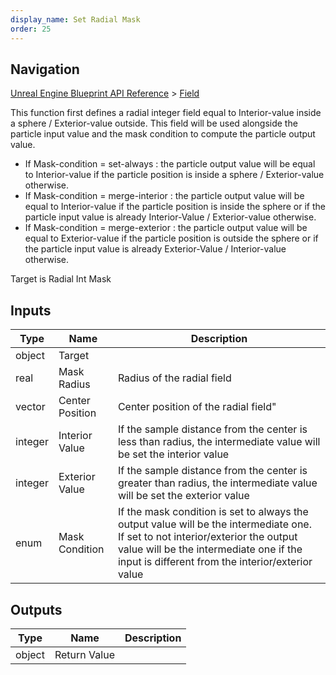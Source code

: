 ```yaml
---
display_name: Set Radial Mask
order: 25
---
```

## Navigation

[Unreal Engine Blueprint API Reference](https://dev.epicgames.com/documentation/en-us/unreal-engine/BlueprintAPI) > [Field](https://dev.epicgames.com/documentation/en-us/unreal-engine/BlueprintAPI/Field)

This function first defines a radial integer field equal to Interior-value inside a sphere / Exterior-value outside. This field will be used alongside the particle input value and the mask condition to compute the particle output value.

- If Mask-condition = set-always : the particle output value will be equal to Interior-value if the particle position is inside a sphere / Exterior-value otherwise.
- If Mask-condition = merge-interior : the particle output value will be equal to Interior-value if the particle position is inside the sphere or if the particle input value is already Interior-Value / Exterior-value otherwise.
- If Mask-condition = merge-exterior : the particle output value will be equal to Exterior-value if the particle position is outside the sphere or if the particle input value is already Exterior-Value / Interior-value otherwise.

Target is Radial Int Mask

## Inputs

| Type | Name | Description |
| --- | --- | --- |
| object | Target |  |
| real | Mask Radius | Radius of the radial field |
| vector | Center Position | Center position of the radial field" |
| integer | Interior Value | If the sample distance from the center is less than radius, the intermediate value will be set the interior value |
| integer | Exterior Value | If the sample distance from the center is greater than radius, the intermediate value will be set the exterior value |
| enum | Mask Condition | If the mask condition is set to always the output value will be the intermediate one. If set to not interior/exterior the output value will be the intermediate one if the input is different from the interior/exterior value |

## Outputs

| Type | Name | Description |
| --- | --- | --- |
| object | Return Value |  |
